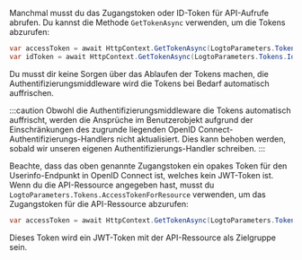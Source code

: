 Manchmal musst du das Zugangstoken oder ID-Token für API-Aufrufe abrufen. Du kannst die Methode `GetTokenAsync` verwenden, um die Tokens abzurufen:

```csharp
var accessToken = await HttpContext.GetTokenAsync(LogtoParameters.Tokens.AccessToken);
var idToken = await HttpContext.GetTokenAsync(LogtoParameters.Tokens.IdToken);
```

Du musst dir keine Sorgen über das Ablaufen der Tokens machen, die Authentifizierungsmiddleware wird die Tokens bei Bedarf automatisch auffrischen.

:::caution
Obwohl die Authentifizierungsmiddleware die Tokens automatisch auffrischt, werden die Ansprüche im Benutzerobjekt aufgrund der Einschränkungen des zugrunde liegenden OpenID Connect-Authentifizierungs-Handlers nicht aktualisiert.
Dies kann behoben werden, sobald wir unseren eigenen Authentifizierungs-Handler schreiben.
:::

Beachte, dass das oben genannte Zugangstoken ein opakes Token für den Userinfo-Endpunkt in OpenID Connect ist, welches kein JWT-Token ist. Wenn du die API-Ressource angegeben hast, musst du `LogtoParameters.Tokens.AccessTokenForResource` verwenden, um das Zugangstoken für die API-Ressource abzurufen:

```csharp
var accessToken = await HttpContext.GetTokenAsync(LogtoParameters.Tokens.AccessTokenForResource);
```

Dieses Token wird ein JWT-Token mit der API-Ressource als Zielgruppe sein.
